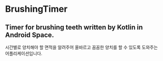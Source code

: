 # BrushingTimer
## Timer for brushing teeth written by Kotlin in Android Space.
시간별로 양치해야 할 면적을 알려주어 올바르고 꼼꼼한 양치를 할 수 있도록 도와주는 어플리케이션입니다.

